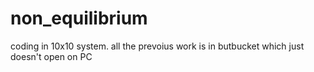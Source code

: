 # non_equilibrium

coding in 10x10 system. all the prevoius work is in butbucket which just doesn't open on PC
